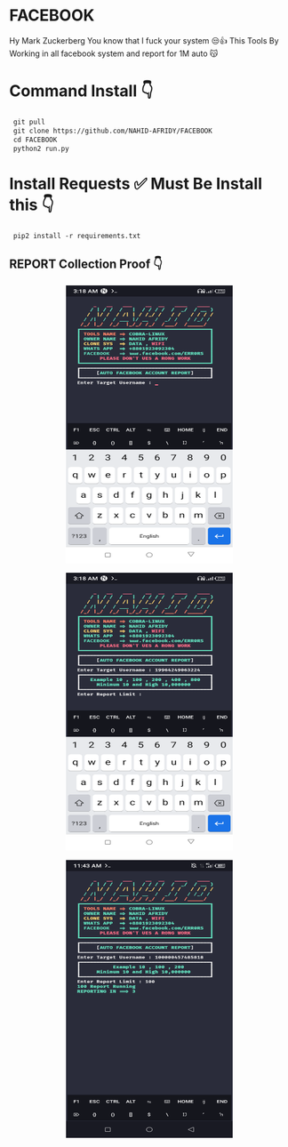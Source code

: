 # FACEBOOK
Hy Mark Zuckerberg You know that I fuck your system 😒👍
This Tools By Working in all facebook system and report for 1M auto 😽

# Command Install 👇
     git pull
     git clone https://github.com/NAHID-AFRIDY/FACEBOOK
     cd FACEBOOK
     python2 run.py

# Install Requests ✅ Must Be Install this 👇
     pip2 install -r requirements.txt

## REPORT Collection Proof 👇
<p align="center">
<img src='sx/Screenshot_20221104-031845.png' style="height:500px;width:300px;" >
</p>

<p align="center">
<img src='sx/Screenshot_20221104-031857.png' style="height:500px;width:300px;" >
</p>

<p align="center">
<img src='sx/Screenshot_20221104-114322.png' style="height:500px;width:300px;" >
</p>
